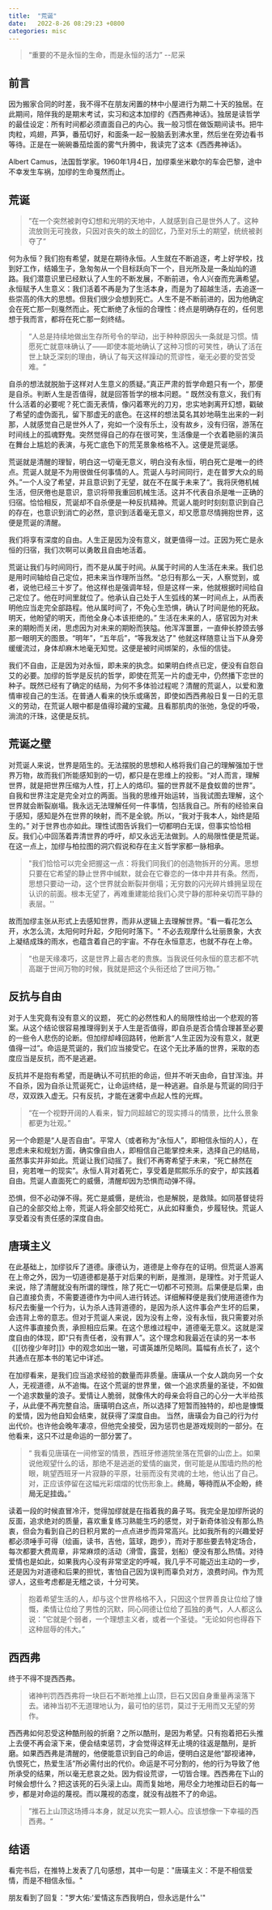 ```yaml
---
title:  "荒诞"
date:   2022-8-26 08:29:23 +0800
categories: misc 
---
```


> “重要的不是永恒的生命，而是永恒的活力” --尼采


## 前言

因为搬家合同的时差，我不得不在朋友闲置的林中小屋进行为期二十天的独居。在此期间，陪伴我的是期末考试，实习和这本加缪的《西西弗神话》。独居是读哲学的最佳设定：所有时间都必须直面自己的内心。我一般习惯在做饭期间读书。把牛肉粒，鸡翅，芦笋，番茄切好，和面条一起一股脑丢到沸水里，然后坐在旁边看书等待。正是在一碗碗番茄烩面的雾气升腾中，我读完了这本《西西弗神话》。

Albert Camus，法国哲学家。1960年1月4日，加缪乘坐米歇尔的车会巴黎，途中不幸发生车祸，加缪的生命戛然而止。


## 荒诞

> ”在一个突然被剥夺幻想和光明的天地中，人就感到自己是世外人了。这种流放则无可挽救，只因对丧失的故土的回忆，乃至对乐土的期望，统统被剥夺了“


何为永恒？我们抱有希望，就是在期待永恒。人生就在不断追逐，考上好学校，找到好工作，结婚生子，急匆匆从一个目标跃向下一个，目光所及是一条灿灿的道路。我们潜意识里已经默认了人生的不断发展，不断前进，令人兴奋而充满希望。永恒赋予人生意义：我们活着不再是为了生活本身，而是为了超越生活，去追逐一些崇高的伟大的思想。但我们很少会想到死亡。人生不是不断前进的，因为他确定会在死亡那一刻戛然而止。死亡断绝了永恒的合理性：终点是明确存在的，任何思想于我而言，都将在死亡那一刻终结。

> “人总是持续地做出生存所号令的举动，出于种种原因头一条就是习惯。情愿死亡就意味确认了——即使本能地确认了这种习惯的可笑性，确认了活在世上缺乏深刻的理由，确认了每天这样躁动的荒谬性，毫无必要的受苦受难。“ 

自杀的想法就脱胎于这样对人生意义的质疑。”真正严肃的哲学命题只有一个，那便是自杀。判断人生是否值得，就是回答哲学的根本问题。“ 既然没有意义，我们有什么活着的必要呢？死亡面无表情，像闪着寒光的刀刃，忠实地剥离开幻想，戳破了希望的虚伪面孔，留下那虚无的底色。在这样的想法莫名其妙地萌生出来的一刹那，人就感觉自己是世外人了，宛如一个没有乐土，没有故乡，没有归宿，游荡在时间线上的孤魂野鬼。突然觉得自己的存在很可笑，生活像是一个衣着艳丽的演员在舞台上尴尬的表演，与死亡底色下的荒芜景象格格不入。这便是荒诞感。


荒诞就是清醒的理智，明白这一切毫无意义，明白没有永恒，明白死亡是唯一的终点。荒诞人就是不为用很做任何事情的人。荒诞人与时间同行，走在普罗大众的局外。”一个人没了希望，并且意识到了无望，就在不在属于未来了“。我将厌倦机械生活，但厌倦也是意识，意识将带我重回机械生活。这并不代表自杀是唯一正确的归宿。恰恰相反，荒诞却不自杀便是一种反抗精神。荒诞人能时时刻刻意识到自己的存在，也意识到消亡的必然，意识到活着毫无意义，却又愿意尽情拥抱世界，这便是荒诞的清醒。

我们将享有深度的自由。人生正是因为没有意义，就更值得一过。正因为死亡是永恒的归宿，我们次啊可以勇敢且自由地活着。

荒诞让我们与时间同行，而不是从属于时间。从属于时间的人生活在未来。我们总是用时间轴给自己定位，把未来当作理所当然。“总归有那么一天，人察觉到，或者，说他已经三十岁了。他这样也是强调年轻，但是这样一来，他就根据时间给自己定位了。他在时间里就位了。他承认自己处于人生弧线的某一时间点上，从而表明他应当走完全部路程。他从属时间了，不免心生恐惧，确认了时间是他的死敌。明天，他盼望的明天，而他全身心本该拒绝的。” 生活在未来的人，感官因为对未来的期盼而关闭，思虑因为对未来的期盼而狭隘。他浑浑噩噩，一直伸长脖颈去够那一眼明天的图景。“明年”，“五年后”，“等我发达了" 他就这样随意让当下从身旁缓缓流过，身体却麻木地毫无知觉。这便是被时间绑架的，永恒的信徒。

我们不自由，正是因为对永恒，即未来的执念。如果明白终点已定，便没有自怨自艾的必要。加缪的哲学是反抗的哲学，即使在荒芜一片的虚无中，仍然播下恋世的种子。既然已经有了确定的结局，为何不多体验过程呢？清醒的荒诞人，以爱和激情审视自己的生活。在普通人看来的快乐或痛苦，即使如西西弗般日复一日的无意义的劳动，在荒诞人眼中都是值得珍藏的宝藏。且看那肌肉的张弛，急促的呼吸，淌流的汗珠，这便是反抗。



## 荒诞之壁


对荒诞人来说，世界是陌生的。无法摆脱的思想和人格将我们自己的理解强加于世界万物，故而我们所能感知到的一切，都只是在思维上的投影。“对人而言，理解世界，就是把世界压缩为人性，打上人的烙印。猫的世界就不是食蚁兽的世界”。自我和世界注定是完全对立的两面。当我的思维开始运转，当我试图去理解，这个世界就会断裂崩塌。我永远无法理解任何一件事情，包括我自己。所有的经验来自于感知，感知是外在世界的映射，而不是全貌。所以，“我对于我本人，始终是陌生的。” 对于世界也亦如此。理性试图告诉我们一切都明白无误，但事实恰恰相反。我们心中回荡着弄清世界的呼吁，却又永远无法做到。人的局限性便是荒诞。在这一点上，加缪与柏拉图的洞穴假说和存在主义哲学家都一脉相承。

> "我们恰恰可以完全把握这一点：将我们同我们的创造物拆开的分离。思想只要在它希望的静止世界中缄默，就会在它眷恋的一体中井井有条。然而，思想只要动一动，这个世界就会断裂并倒塌；无穷数的闪光碎片蜂拥呈现在认识的前面。根本无望了，再难重建能给我们心灵宁静的那种亲切而平静的表层。''
> 

故而加缪主张从形式上去感知世界，而非从逻辑上去理解世界。“看一看花怎么开，水怎么流，太阳何时升起，夕阳何时落下。“ 不必去观摩什么壮丽景象，大衣上凝结成珠的雨水，也蕴含着自己的宇宙。不存在永恒意志，也就不存在上帝。


> “也是天缘凑巧，这是世界上最古老的贵族。当我说任何永恒的意志都不吭高踞于世间万物的时候，我就是把这个头衔还给了世间万物。”



## 反抗与自由

对于人生究竟有没有意义的议题， 死亡的必然性和人的局限性给出一个悲观的答案。从这个结论很容易推理得到关于人生是否值得，即自杀是否合情合理甚至必要的一些令人悲伤的论断。但加缪却峰回路转，他断言“人生正因为没有意义，就更值得一过”。命运是荒诞的，我们应当接受它。在这个无比矛盾的世界，采取的态度应当是反抗，而不是逃避。

反抗并不是抱有希望，而是确认不可抗拒的命运，但并不听天由命，自甘浑浊。并不自杀，因为自杀让荒诞死亡，让命运终结，是一种逃避。自杀是与荒诞的同归于尽，双双跌入虚无。只有反抗，才能在迷雾中点起人性的光辉。

> “在一个视野开阔的人看来，智力同超越它的现实搏斗的情景，比什么景象都更为壮观。”

另一个命题是“人是否自由”。平常人（或者称为“永恒人”，即相信永恒的人），在思虑未来和规划方面，确实像自由人，即相信自己能掌控未来，选择自己的结局，虽然事实并非如此。荒诞让我们动摇了。我们不再寄希望于未来，“死亡赫然在目，宛若唯一的现实”。永恒人背对着死亡，享受着是熙熙乐乐的安宁，却实践着自由。荒诞人直面死亡的威慑，清醒却因为恐惧而动弹不得。

恐惧，但不必动弹不得。死亡是威慑，是统治，也是解脱，是救赎。如同基督徒将自己的全部交给上帝，荒诞人将全部交给死亡，从此如释重负，步履轻快。荒诞人享受着没有责任感的深度自由。


## 唐璜主义
在此基础上，加缪驳斥了道德。康德认为，道德是上帝存在的证明。但荒诞人游离在上帝之外，因为一切道德都是基于对后果的判断，是推测，是理性。对于荒诞人来说，除了清醒就没有所谓的理性，除了死亡一切都不可预测。后果便是后果，由自己直接负责，不需要道德作为中间人进行转述。详细解释便是我们使用道德作为标尺去衡量一个行为，认为杀人违背道德的，是因为杀人这件事会产生坏的后果，会违背上帝的意志。但对于荒诞人来说，因为没有上帝，没有永恒，我只需要对杀人这件事直接负责，承担相应后果。在这个思维过程中，道德毫无意义。这就是深度自由的体现，即“只有责任者，没有罪人”。这个理念和我最近在读的另一本书《[[彷徨少年时]]》中的观念如出一辙，可谓英雄所见略同。篇幅有点长了，这个共通点在那本书的笔记中详述。


在加缪看来，是我们应当追求经验的数量而非质量。唐璜从一个女人跳向另一个女人，无视道德，从不追悔。在这个荒诞的世界里，做一个追求质量的圣徒，不如做一个追求数量的浪子。爱情让人脆弱，就像伟大的母亲会将自己的心分一大半给孩子，从此便不再完整自洽。唐璜明白这点，所以选择了短暂而独特的，却也是慷慨的爱情，因为他自知会结束，就获得了深度自由。
当然，唐璜会为自己的行为付出代价。也许他会晚年凄凉，但他完全接受，因为惩罚也是游戏规则的一部分。在他看来，这只不过是命运的一部分罢了。

>“ 我看见唐璜在一间修室的情景，西班牙修道院坐落在荒僻的山峦上。如果说他观望什么的话，那绝不是逃逝的爱情的幽灵，倒可能是从围墙灼热的枪眼，眺望西班牙一片寂静的平原，壮丽而没有灵魂的土地，他认出了自己。对，正应该停留在这幅光彩熠熠的忧伤形象上。**终局，等待而从不企盼，终局无足挂齿。**”


读着一段的时候直冒冷汗，觉得加缪就是在指着我的鼻子骂。我完全是加缪所说的反面，追求绝对的质量，喜欢重复练习熟能生巧的感觉，对于新奇体验没有那么热衷，但会为看到自己的日积月累的一点点进步而异常高兴。比如我所有的兴趣爱好都必须唾手可得（绘画，读书，吉他，篮球，跑步），而对于那些要去特定场合，每次都要大费周章，非常麻烦的活动（滑雪，露营，划船）便没有那么热情。对待爱情也是如此，如果我内心没有非常坚定的呼喊，我几乎不可能迈出主动的一步，还是因为对道德和后果的担忧，害怕自己因为误判而辜负对方，浪费时间。作为荒谬人，这些考虑都是无稽之谈，十分可笑。

> 抱着希望生活的人，却与这个世界格格不入，只因这个世界善良让位给了慷慨，柔情让位给了男性的沉默，同心同德让位给了孤独的勇气，人人都这么说：”它就是个弱者，一个理想主义者，或者一个圣徒。“无论如何也得吞下这种屈辱的伟大。”


## 西西弗

终于不得不提西西弗。

> 诸神判罚西西弗将一块巨石不断地推上山顶，巨石又因自身重量再滚落下去。诸神当初不无道理地认为，最可怕的惩罚，莫过于无用而又无望的劳作。

西西弗如何忍受这种酷刑般的折磨？之所以酷刑，是因为希望。只有抱着把石头推上去便不再会滚下来，便会结束惩罚，才会觉得这样无止境的往返是酷刑，是折磨。如果西西弗是清醒的，他便能意识到自己的命运，便明白这是他“鄙视诸神，仇恨死亡，热爱生活”所必需付出的代价。命运是不可分割的，他的行为导致了他所承受的结果，所以毫无悲哀之处。因为假设荒谬，一切皆合理。西西弗在下山的时候会想什么？把这该死的石头滚上山。周而复始地，用尽全力地推动巨石的每一步，都是对命运的蔑视。而以蔑视的态度，就没有战胜不了的命运。


> ”推石上山顶这场搏斗本身，就足以充实一颗人心。应该想像一下幸福的西西弗。“

## 结语
看完书后，在推特上发表了几句感想，其中一句是："唐璜主义：不是不相信爱情，而是不相信永恒。"

朋友看到了回复："罗大佑:'爱情这东西我明白，但永远是什么'"
